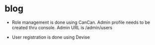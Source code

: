 # blog

- Role management is done using CanCan. Admin profile needs to be created thru console.
  Admin URL is /admin/users
  
- User registration is done using Devise 
